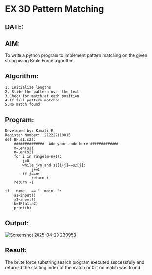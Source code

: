 # EX 3D Pattern Matching
## DATE:
## AIM:
To write a python program to implement pattern matching on the given string using Brute Force algorithm.

## Algorithm:
```
1. Initialize lengths
2. Slide the pattern over the text
3.Check for match at each position
4.If full pattern matched
5.No match found
```

## Program:
```.
Developed by: Kamali E
Register Number:  212222110015
def BF(s1,s2):
    ##############  Add your code here #############
    m=len(s1)
    n=len(s2)
    for i in range(m-n+1):
        j=0
        while j<n and s1[i+j]==s2[j]:
            j+=1
        if j==n:
            return i
    return -1
    
if __name__ == "__main__":
    a1=input() 
    a2=input() 
    b=BF(a1,a2)
    print(b)

```

## Output:
![Screenshot 2025-04-29 230953](https://github.com/user-attachments/assets/66f2910a-edc6-40f0-ba0f-8c795ea6f223)

## Result:
The brute force substring search program executed successfully and returned the starting index of the match or 0 if no match was found.
